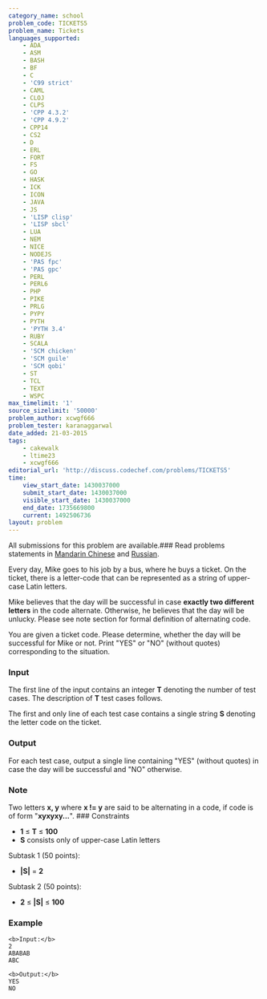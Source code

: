```yaml
---
category_name: school
problem_code: TICKETS5
problem_name: Tickets
languages_supported:
    - ADA
    - ASM
    - BASH
    - BF
    - C
    - 'C99 strict'
    - CAML
    - CLOJ
    - CLPS
    - 'CPP 4.3.2'
    - 'CPP 4.9.2'
    - CPP14
    - CS2
    - D
    - ERL
    - FORT
    - FS
    - GO
    - HASK
    - ICK
    - ICON
    - JAVA
    - JS
    - 'LISP clisp'
    - 'LISP sbcl'
    - LUA
    - NEM
    - NICE
    - NODEJS
    - 'PAS fpc'
    - 'PAS gpc'
    - PERL
    - PERL6
    - PHP
    - PIKE
    - PRLG
    - PYPY
    - PYTH
    - 'PYTH 3.4'
    - RUBY
    - SCALA
    - 'SCM chicken'
    - 'SCM guile'
    - 'SCM qobi'
    - ST
    - TCL
    - TEXT
    - WSPC
max_timelimit: '1'
source_sizelimit: '50000'
problem_author: xcwgf666
problem_tester: karanaggarwal
date_added: 21-03-2015
tags:
    - cakewalk
    - ltime23
    - xcwgf666
editorial_url: 'http://discuss.codechef.com/problems/TICKETS5'
time:
    view_start_date: 1430037000
    submit_start_date: 1430037000
    visible_start_date: 1430037000
    end_date: 1735669800
    current: 1492506736
layout: problem
---
```

All submissions for this problem are available.###  Read problems statements in [Mandarin Chinese](http://www.codechef.com/download/translated/LTIME23/mandarin/TICKETS5.pdf) and [Russian](http://www.codechef.com/download/translated/LTIME23/russian/TICKETS5.pdf).

Every day, Mike goes to his job by a bus, where he buys a ticket. On the ticket, there is a letter-code that can be represented as a string of upper-case Latin letters.

Mike believes that the day will be successful in case **exactly two different letters** in the code alternate. Otherwise, he believes that the day will be unlucky. Please see note section for formal definition of alternating code.

You are given a ticket code. Please determine, whether the day will be successful for Mike or not. Print "YES" or "NO" (without quotes) corresponding to the situation.

### Input

The first line of the input contains an integer **T** denoting the number of test cases. The description of **T** test cases follows.

The first and only line of each test case contains a single string **S** denoting the letter code on the ticket.

### Output

For each test case, output a single line containing "YES" (without quotes) in case the day will be successful and "NO" otherwise.

### Note

Two letters **x, y** where **x != y** are said to be alternating in a code, if code is of form "**xyxyxy...**". ### Constraints

- **1** ≤ **T** ≤ **100**
- **S** consists only of upper-case Latin letters

Subtask 1 (50 points):

- **|S|** = **2**

Subtask 2 (50 points):

- **2** ≤ **|S|** ≤ **100**

### Example

```
<b>Input:</b>
2
ABABAB
ABC

<b>Output:</b>
YES
NO

```